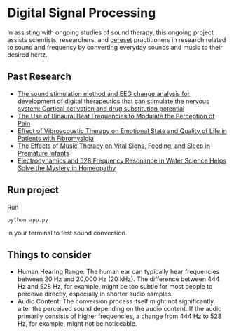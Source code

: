 # Digital Signal Processing

In assisting with ongoing studies of sound therapy, this ongoing project assists scientists, researchers, and [cereset](https://cereset.com/) practitioners in research related to sound and frequency by converting everyday sounds and music to their desired hertz.

## Past Research

- [The sound stimulation method and EEG change analysis for development of digital therapeutics that can stimulate the nervous system: Cortical activation and drug substitution potential](https://onlinelibrary.wiley.com/doi/full/10.1111/cns.14014)
- [The Use of Binaural Beat Frequencies to Modulate the Perception of Pain](https://www.researchgate.net/publication/326784313_Efficacy_of_binaural_auditory_beats_in_cognition_anxiety_and_pain_perception_a_meta-analysis)
- [Effect of Vibroacoustic Therapy on Emotional State and Quality of Life in Patients with Fibromyalgia](https://www.tandfonline.com/doi/abs/10.1080/09638288.2019.1687763)
- [The Effects of Music Therapy on Vital Signs, Feeding, and Sleep in Premature Infants](https://pubmed.ncbi.nlm.nih.gov/23589814/)
- [Electrodynamics and 528 Frequency Resonance in Water Science Helps Solve the Mystery in Homeopathy](https://www.thieme-connect.com/products/ejournals/abstract/10.1055/s-0039-1683983)

## Run project

Run 

```
python app.py
```

in your terminal to test sound conversion.

## Things to consider

- Human Hearing Range: The human ear can typically hear frequencies between 20 Hz and 20,000 Hz (20 kHz). The difference between 444 Hz and 528 Hz, for example, might be too subtle for most people to perceive directly, especially in shorter audio samples.
- Audio Content: The conversion process itself might not significantly alter the perceived sound depending on the audio content. If the audio primarily consists of higher frequencies, a change from 444 Hz to 528 Hz, for example, might not be noticeable.
